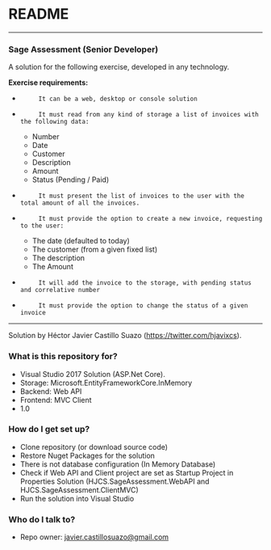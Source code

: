 # README #

---
### Sage Assessment (Senior Developer) ###

 A solution for the following exercise, developed in any technology. 

**Exercise requirements:**

*          It can be a web, desktop or console solution
+          It must read from any kind of storage a list of invoices with the following data:
    *   Number
    *   Date
    *   Customer
    *   Description
    *   Amount
    *   Status (Pending / Paid)
*          It must present the list of invoices to the user with the total amount of all the invoices.
+          It must provide the option to create a new invoice, requesting to the user:
    *   The date (defaulted to today)
    *   The customer (from a given fixed list)
    *   The description
    *   The Amount
*          It will add the invoice to the storage, with pending status and correlative number
*          It must provide the option to change the status of a given invoice
---


Solution by Héctor Javier Castillo Suazo (https://twitter.com/hjavixcs).

### What is this repository for? ###

* Visual Studio 2017 Solution (ASP.Net Core). 
* Storage: Microsoft.EntityFrameworkCore.InMemory  
* Backend: Web API
* Frontend: MVC Client
* 1.0

### How do I get set up? ###

* Clone repository (or download source code)
* Restore Nuget Packages for the solution
* There is not database configuration (In Memory Database)
* Check if Web API and Client project are set as Startup Project in Properties Solution (HJCS.SageAssessment.WebAPI and HJCS.SageAssessment.ClientMVC)
* Run the solution into Visual Studio

### Who do I talk to? ###

* Repo owner: javier.castillosuazo@gmail.com